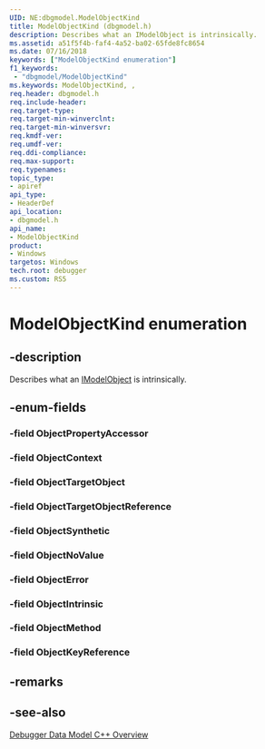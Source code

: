 ```yaml
---
UID: NE:dbgmodel.ModelObjectKind
title: ModelObjectKind (dbgmodel.h)
description: Describes what an IModelObject is intrinsically.
ms.assetid: a51f5f4b-faf4-4a52-ba02-65fde8fc8654
ms.date: 07/16/2018
keywords: ["ModelObjectKind enumeration"]
f1_keywords:
 - "dbgmodel/ModelObjectKind"
ms.keywords: ModelObjectKind, , 
req.header: dbgmodel.h
req.include-header:
req.target-type:
req.target-min-winverclnt:
req.target-min-winversvr:
req.kmdf-ver:
req.umdf-ver:
req.ddi-compliance:
req.max-support:
req.typenames: 
topic_type: 
- apiref
api_type: 
- HeaderDef
api_location: 
- dbgmodel.h
api_name: 
- ModelObjectKind
product:
- Windows
targetos: Windows
tech.root: debugger
ms.custom: RS5
---
```


# ModelObjectKind enumeration

## -description

Describes what an [IModelObject](nn-dbgmodel-imodelobject.md) is intrinsically.


## -enum-fields

### -field ObjectPropertyAccessor 
### -field ObjectContext 
### -field ObjectTargetObject 
### -field ObjectTargetObjectReference 
### -field ObjectSynthetic 
### -field ObjectNoValue 
### -field ObjectError 
### -field ObjectIntrinsic 
### -field ObjectMethod 
### -field ObjectKeyReference 

## -remarks

## -see-also

[Debugger Data Model C++ Overview](https://docs.microsoft.com/windows-hardware/drivers/debugger/data-model-cpp-overview)

